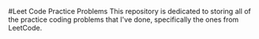 #Leet Code Practice Problems
This repository is dedicated to storing all of the practice coding problems that I've done, specifically the ones from LeetCode.